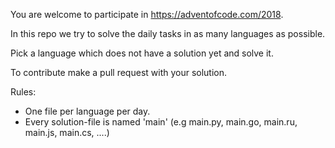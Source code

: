 You are welcome to participate in https://adventofcode.com/2018.

In this repo we try to solve the daily tasks in as many languages as possible.

Pick a language which does not have a solution yet and solve it.

To contribute make a pull request with your solution.

Rules:
* One file per language per day.
* Every solution-file is named 'main' (e.g main.py, main.go, main.ru, main.js, main.cs, ....)
